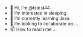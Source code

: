 - 👋 Hi, I’m @tstest44
- 👀 I’m interested in sleeping.
- 🌱 I’m currently learning Java
- 💞️ I’m looking to collaborate on ...
- 📫 How to reach me ...

<!---
tstest44/tstest44 is a ✨ special ✨ repository because its `README.md` (this file) appears on your GitHub profile.
You can click the Preview link to take a look at your changes.
--->
